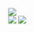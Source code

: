 <picture>
<source 
  srcset="https://github-readme-stats.vercel.app/api?username=Sakhul&show_icons=true&theme=dark"
  media="(prefers-color-scheme: dark)"
/>
<source
  srcset="https://github-readme-stats.vercel.app/api?username=Sakhul&show_icons=true"
  media="(prefers-color-scheme: light), (prefers-color-scheme: dark)"/source>
<img src="https://github-readme-stats.vercel.app/api?username=Sakhul&show_icons=true" />
</picture>
</div>

<div> 
  <a href = "mailto:lucasoliveiracontato011@gmail.com"><img src="https://img.shields.io/badge/-Gmail-%23333?style=for-the-badge&logo=gmail&logoColor=white" target="_blank"></a>
  <a href="https://www.linkedin.com/in/lucasoliveira-ti/" target="_blank"><img src="https://img.shields.io/badge/-LinkedIn-%230077B5?style=for-the-badge&logo=linkedin&logoColor=white" target="_blank"></a> 

</div>
